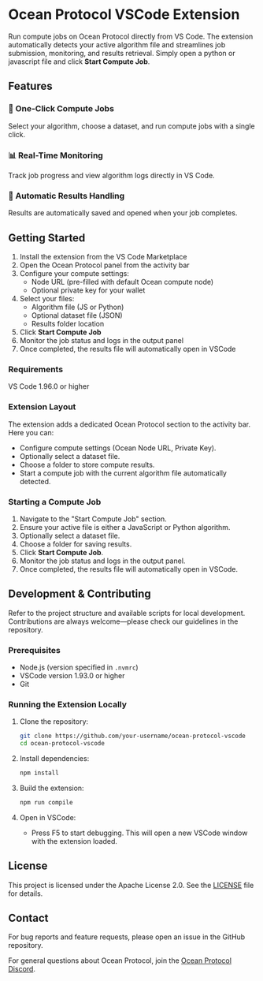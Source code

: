 # Ocean Protocol VSCode Extension

Run compute jobs on Ocean Protocol directly from VS Code. The extension automatically detects your active algorithm file and streamlines job submission, monitoring, and results retrieval. Simply open a python or javascript file and click **Start Compute Job**.

## Features

### 🚀 One-Click Compute Jobs

Select your algorithm, choose a dataset, and run compute jobs with a single click.

### 📊 Real-Time Monitoring

Track job progress and view algorithm logs directly in VS Code.

### 📁 Automatic Results Handling

Results are automatically saved and opened when your job completes.

## Getting Started

1. Install the extension from the VS Code Marketplace
2. Open the Ocean Protocol panel from the activity bar
3. Configure your compute settings:
   - Node URL (pre-filled with default Ocean compute node)
   - Optional private key for your wallet
4. Select your files:
   - Algorithm file (JS or Python)
   - Optional dataset file (JSON)
   - Results folder location
5. Click **Start Compute Job**
6. Monitor the job status and logs in the output panel
7. Once completed, the results file will automatically open in VSCode

### Requirements

VS Code 1.96.0 or higher

### Extension Layout

The extension adds a dedicated Ocean Protocol section to the activity bar. Here you can:

- Configure compute settings (Ocean Node URL, Private Key).
- Optionally select a dataset file.
- Choose a folder to store compute results.
- Start a compute job with the current algorithm file automatically detected.

### Starting a Compute Job

1. Navigate to the "Start Compute Job" section.
2. Ensure your active file is either a JavaScript or Python algorithm.
3. Optionally select a dataset file.
4. Choose a folder for saving results.
5. Click **Start Compute Job**.
6. Monitor the job status and logs in the output panel.
7. Once completed, the results file will automatically open in VSCode.

## Development & Contributing

Refer to the project structure and available scripts for local development. Contributions are always welcome—please check our guidelines in the repository.

### Prerequisites

- Node.js (version specified in `.nvmrc`)
- VSCode version 1.93.0 or higher
- Git

### Running the Extension Locally

1. Clone the repository:

   ```bash
   git clone https://github.com/your-username/ocean-protocol-vscode
   cd ocean-protocol-vscode
   ```

2. Install dependencies:

   ```bash
   npm install
   ```

3. Build the extension:

   ```bash
   npm run compile
   ```

4. Open in VSCode:
   - Press F5 to start debugging. This will open a new VSCode window with the extension loaded.

## License

This project is licensed under the Apache License 2.0. See the [LICENSE](LICENSE) file for details.

## Contact

For bug reports and feature requests, please open an issue in the GitHub repository.

For general questions about Ocean Protocol, join the [Ocean Protocol Discord](https://discord.gg/TnXjkR5).
